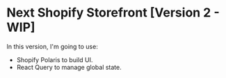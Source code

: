 # Next Shopify Storefront [Version 2 - WIP]

In this version, I'm going to use:

- Shopify Polaris to build UI.
- React Query to manage global state.
